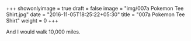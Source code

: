 +++
showonlyimage = true
draft = false
image = "img/007a Pokemon Tee Shirt.jpg"
date = "2016-11-05T18:25:22+05:30"
title = "007a Pokemon Tee Shirt"
weight = 0
+++

And I would walk 10,000 miles.

